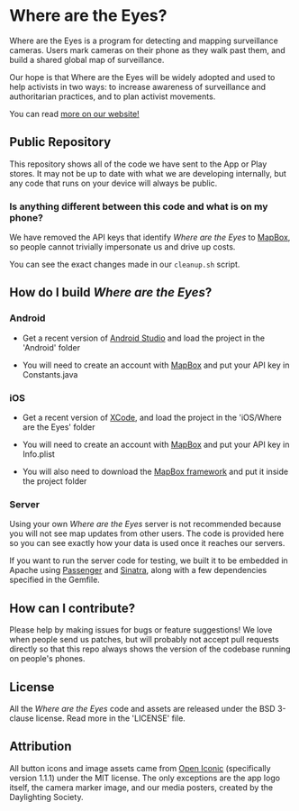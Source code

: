 # Where are the Eyes?

Where are the Eyes is a program for detecting and mapping surveillance cameras. Users mark cameras on their phone as they walk past them, and build a shared global map of surveillance.

Our hope is that Where are the Eyes will be widely adopted and used to help activists in two ways: to increase awareness of surveillance and authoritarian practices, and to plan activist movements.

You can read [more on our website!](https://eyes.daylightingsociety.org)

## Public Repository

This repository shows all of the code we have sent to the App or Play stores. It may not be up to date with what we are developing internally, but any code that runs on your device will always be public.


### Is anything different between this code and what is on my phone?

We have removed the API keys that identify *Where are the Eyes* to [MapBox](https://www.mapbox.com/), so people cannot trivially impersonate us and drive up costs.

You can see the exact changes made in our `cleanup.sh` script.

## How do I build *Where are the Eyes*?

### Android

* Get a recent version of [Android Studio](https://developer.android.com/studio/index.html) and load the project in the 'Android' folder

* You will need to create an account with [MapBox](https://www.mapbox.com/) and put your API key in Constants.java

### iOS

* Get a recent version of [XCode](https://developer.apple.com/xcode/), and load the project in the 'iOS/Where are the Eyes' folder

* You will need to create an account with [MapBox](https://www.mapbox.com/) and put your API key in Info.plist

* You will also need to download the [MapBox framework](https://www.mapbox.com/ios-sdk/) and put it inside the project folder

### Server

Using your own *Where are the Eyes* server is not recommended because you will not see map updates from other users. The code is provided here so you can see exactly how your data is used once it reaches our servers.

If you want to run the server code for testing, we built it to be embedded in Apache using [Passenger](https://www.phusionpassenger.com/) and [Sinatra](http://www.sinatrarb.com/), along with a few dependencies specified in the Gemfile.

## How can I contribute?

Please help by making issues for bugs or feature suggestions! We love when people send us patches, but will probably not accept pull requests directly so that this repo always shows the version of the codebase running on people's phones.


## License

All the *Where are the Eyes* code and assets are released under the BSD 3-clause license. Read more in the 'LICENSE' file.

## Attribution

All button icons and image assets came from [Open Iconic](http://useiconic.com/open) (specifically version 1.1.1) under the MIT license. The only exceptions are the app logo itself, the camera marker image, and our media posters, created by the Daylighting Society.
